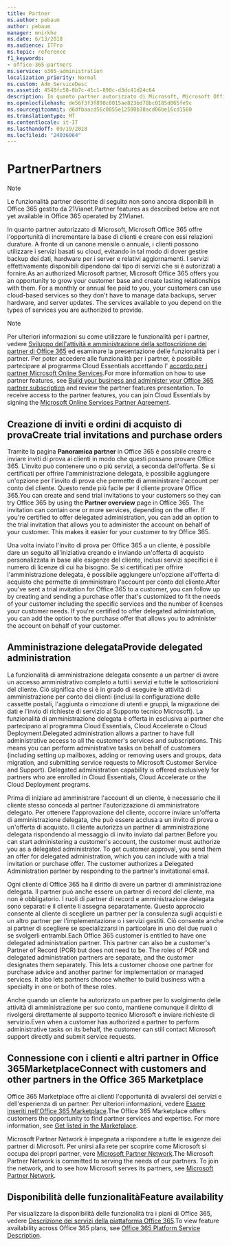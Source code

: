 ```yaml
---
title: Partner
ms.author: pebaum
author: pebaum
manager: mnirkhe
ms.date: 6/13/2018
ms.audience: ITPro
ms.topic: reference
f1_keywords:
- office-365-partners
ms.service: o365-administration
localization_priority: Normal
ms.custom: Adm_ServiceDesc
ms.assetid: 4548fc58-0b7c-41c1-890c-d3dc41d24c64
description: In quanto partner autorizzato di Microsoft, Microsoft Office 365 offre l'opportunità di incrementare la base di clienti e creare con essi relazioni durature. A fronte di un canone mensile o annuale, i clienti possono utilizzare i servizi basati su cloud, evitando in tal modo di dover gestire backup dei dati, hardware per i server e relativi aggiornamenti. I servizi effettivamente disponibili dipendono dal tipo di servizi che si è autorizzati a fornire.
ms.openlocfilehash: de56f3f3f890c0015ae823bd78bc0185d065fe9c
ms.sourcegitcommit: d6dfbaacd56c0855e12500b38acd06be16cd1560
ms.translationtype: MT
ms.contentlocale: it-IT
ms.lasthandoff: 09/19/2018
ms.locfileid: "24036064"
---
```

# <a name="partners"></a><span data-ttu-id="d71cb-105">Partner</span><span class="sxs-lookup"><span data-stu-id="d71cb-105">Partners</span></span>

> [!NOTE]
> <span data-ttu-id="d71cb-106">Le funzionalità partner descritte di seguito non sono ancora disponibili in Office 365 gestito da 21Vianet.</span><span class="sxs-lookup"><span data-stu-id="d71cb-106">Partner features as described below are not yet available in Office 365 operated by 21Vianet.</span></span> 
  
<span data-ttu-id="d71cb-p102">In quanto partner autorizzato di Microsoft, Microsoft Office 365 offre l'opportunità di incrementare la base di clienti e creare con essi relazioni durature. A fronte di un canone mensile o annuale, i clienti possono utilizzare i servizi basati su cloud, evitando in tal modo di dover gestire backup dei dati, hardware per i server e relativi aggiornamenti. I servizi effettivamente disponibili dipendono dal tipo di servizi che si è autorizzati a fornire.</span><span class="sxs-lookup"><span data-stu-id="d71cb-p102">As an authorized Microsoft partner, Microsoft Office 365 offers you an opportunity to grow your customer base and create lasting relationships with them. For a monthly or annual fee paid to you, your customers can use cloud-based services so they don't have to manage data backups, server hardware, and server updates. The services available to you depend on the types of services you are authorized to provide.</span></span>
  
> [!NOTE]
> <span data-ttu-id="d71cb-p103">Per ulteriori informazioni su come utilizzare le funzionalità per i partner, vedere [Sviluppo dell'attività e amministrazione della sottoscrizione dei partner di Office 365](http://go.microsoft.com/fwlink/?LinkID=271614&amp;clcid=0x409) ed esaminare la presentazione delle funzionalità per i partner. Per poter accedere alle funzionalità per i partner, è possibile partecipare al programma Cloud Essentials accettando l' [accordo per i partner Microsoft Online Services](https://go.microsoft.com/fwlink/p/?LinkId=285473).</span><span class="sxs-lookup"><span data-stu-id="d71cb-p103">For more information on how to use partner features, see [Build your business and administer your Office 365 partner subscription](http://go.microsoft.com/fwlink/?LinkID=271614&amp;clcid=0x409) and review the partner features presentation. To receive access to the partner features, you can join Cloud Essentials by signing the [Microsoft Online Services Partner Agreement](https://go.microsoft.com/fwlink/p/?LinkId=285473).</span></span> 
  
## <a name="create-trial-invitations-and-purchase-orders"></a><span data-ttu-id="d71cb-112">Creazione di inviti e ordini di acquisto di prova</span><span class="sxs-lookup"><span data-stu-id="d71cb-112">Create trial invitations and purchase orders</span></span>

<span data-ttu-id="d71cb-p104">Tramite la pagina **Panoramica partner** in Office 365 è possibile creare e inviare inviti di prova ai clienti in modo che questi possano provare Office 365. L'invito può contenere uno o più servizi, a seconda dell'offerta. Se si certificati per offrire l'amministrazione delegata, è possibile aggiungere un'opzione per l'invito di prova che permette di amministrare l'account per conto del cliente. Questo rende più facile per il cliente provare Office 365.</span><span class="sxs-lookup"><span data-stu-id="d71cb-p104">You can create and send trial invitations to your customers so they can try Office 365 by using the **Partner overview** page in Office 365. The invitation can contain one or more services, depending on the offer. If you're certified to offer delegated administration, you can add an option to the trial invitation that allows you to administer the account on behalf of your customer. This makes it easier for your customer to try Office 365.</span></span> 
  
<span data-ttu-id="d71cb-p105">Una volta inviato l'invito di prova per Office 365 a un cliente, è possibile dare un seguito all'iniziativa creando e inviando un'offerta di acquisto personalizzata in base alle esigenze del cliente, inclusi servizi specifici e il numero di licenze di cui ha bisogno. Se si certificati per offrire l'amministrazione delegata, è possibile aggiungere un'opzione all'offerta di acquisto che permette di amministrare l'account per conto del cliente.</span><span class="sxs-lookup"><span data-stu-id="d71cb-p105">After you've sent a trial invitation for Office 365 to a customer, you can follow up by creating and sending a purchase offer that's customized to fit the needs of your customer including the specific services and the number of licenses your customer needs. If you're certified to offer delegated administration, you can add the option to the purchase offer that allows you to administer the account on behalf of your customer.</span></span>
  
## <a name="provide-delegated-administration"></a><span data-ttu-id="d71cb-119">Amministrazione delegata</span><span class="sxs-lookup"><span data-stu-id="d71cb-119">Provide delegated administration</span></span>

<span data-ttu-id="d71cb-p106">La funzionalità di amministrazione delegata consente a un partner di avere un accesso amministrativo completo a tutti i servizi e tutte le sottoscrizioni del cliente. Ciò significa che si è in grado di eseguire le attività di amministrazione per conto dei clienti (inclusi la configurazione delle cassette postali, l'aggiunta o rimozione di utenti e gruppi, la migrazione dei dati e l'invio di richieste di servizio al Supporto tecnico Microsoft). La funzionalità di amministrazione delegata è offerta in esclusiva ai partner che partecipano al programma Cloud Essentials, Cloud Accelerate o Cloud Deployment.</span><span class="sxs-lookup"><span data-stu-id="d71cb-p106">Delegated administration allows a partner to have full administrative access to all the customer's services and subscriptions. This means you can perform administrative tasks on behalf of customers (including setting up mailboxes, adding or removing users and groups, data migration, and submitting service requests to Microsoft Customer Service and Support). Delegated administration capability is offered exclusively for partners who are enrolled in Cloud Essentials, Cloud Accelerate or the Cloud Deployment programs.</span></span>
  
<span data-ttu-id="d71cb-p107">Prima di iniziare ad amministrare l'account di un cliente, è necessario che il cliente stesso conceda al partner l'autorizzazione di amministratore delegato. Per ottenere l'approvazione del cliente, occorre inviare un'offerta di amministrazione delegata, che può essere acclusa a un invito di prova o un'offerta di acquisto. Il cliente autorizza un partner di amministrazione delegata rispondendo al messaggio di invito inviato dal partner.</span><span class="sxs-lookup"><span data-stu-id="d71cb-p107">Before you can start administering a customer's account, the customer must authorize you as a delegated administrator. To get customer approval, you send them an offer for delegated administration, which you can include with a trial invitation or purchase offer. The customer authorizes a Delegated Administration partner by responding to the partner's invitational email.</span></span>
  
<span data-ttu-id="d71cb-p108">Ogni cliente di Office 365 ha il diritto di avere un partner di amministrazione delegata. Il partner può anche essere un partner di record del cliente, ma non è obbligatorio. I ruoli di partner di record e amministrazione delegata sono separati e il cliente li assegna separatamente. Questo approccio consente al cliente di scegliere un partner per la consulenza sugli acquisti e un altro partner per l'implementazione o i servizi gestiti. Ciò consente anche ai partner di scegliere se specializzarsi in particolare in uno dei due ruoli o se svolgerli entrambi.</span><span class="sxs-lookup"><span data-stu-id="d71cb-p108">Each Office 365 customer is entitled to have one delegated administration partner. This partner can also be a customer's Partner of Record (POR) but does not need to be. The roles of POR and delegated administration partners are separate, and the customer designates them separately. This lets a customer choose one partner for purchase advice and another partner for implementation or managed services. It also lets partners choose whether to build business with a specialty in one or both of these roles.</span></span>
  
<span data-ttu-id="d71cb-131">Anche quando un cliente ha autorizzato un partner per lo svolgimento delle attività di amministrazione per suo conto, mantiene comunque il diritto di rivolgersi direttamente al supporto tecnico Microsoft e inviare richieste di servizio.</span><span class="sxs-lookup"><span data-stu-id="d71cb-131">Even when a customer has authorized a partner to perform administrative tasks on its behalf, the customer can still contact Microsoft support directly and submit service requests.</span></span>
  
## <a name="connect-with-customers-and-other-partners-in-the-office-365-marketplace"></a><span data-ttu-id="d71cb-132">Connessione con i clienti e altri partner in Office 365Marketplace</span><span class="sxs-lookup"><span data-stu-id="d71cb-132">Connect with customers and other partners in the Office 365 Marketplace</span></span>

<span data-ttu-id="d71cb-p109">Office 365 Marketplace offre ai clienti l'opportunità di avvalersi dei servizi e dell'esperienza di un partner. Per ulteriori informazioni, vedere [Essere inseriti nell'Office 365 Marketplace](http://go.microsoft.com/fwlink/?LinkID=272019&amp;clcid=0x409).</span><span class="sxs-lookup"><span data-stu-id="d71cb-p109">The Office 365 Marketplace offers customers the opportunity to find partner services and expertise. For more information, see [Get listed in the Marketplace](http://go.microsoft.com/fwlink/?LinkID=272019&amp;clcid=0x409).</span></span>
  
<span data-ttu-id="d71cb-p110">Microsoft Partner Network è impegnata a rispondere a tutte le esigenze dei partner di Microsoft. Per unirsi alla rete per scoprire come Microsoft si occupa dei propri partner, vere [Microsoft Partner Network](http://go.microsoft.com/fwlink/?LinkID=272021&amp;clcid=0x409).</span><span class="sxs-lookup"><span data-stu-id="d71cb-p110">The Microsoft Partner Network is committed to serving the needs of our partners. To join the network, and to see how Microsoft serves its partners, see [Microsoft Partner Network](http://go.microsoft.com/fwlink/?LinkID=272021&amp;clcid=0x409).</span></span>
  
## <a name="feature-availability"></a><span data-ttu-id="d71cb-137">Disponibilità delle funzionalità</span><span class="sxs-lookup"><span data-stu-id="d71cb-137">Feature availability</span></span>

<span data-ttu-id="d71cb-138">Per visualizzare la disponibilità delle funzionalità tra i piani di Office 365, vedere [Descrizione dei servizi della piattaforma Office 365](https://technet.microsoft.com/en-us/library/office-365-platform-service-description.aspx).</span><span class="sxs-lookup"><span data-stu-id="d71cb-138">To view feature availability across Office 365 plans, see [Office 365 Platform Service Description](https://technet.microsoft.com/en-us/library/office-365-platform-service-description.aspx).</span></span>
  

